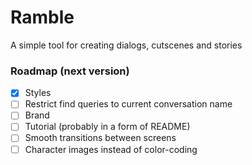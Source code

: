 # Ramble
A simple tool for creating dialogs, cutscenes and stories

### Roadmap (next version)
- [x] Styles
- [ ] Restrict find queries to current conversation name
- [ ] Brand
- [ ] Tutorial (probably in a form of README)
- [ ] Smooth transitions between screens
- [ ] Character images instead of color-coding
